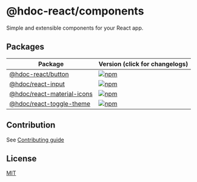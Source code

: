 # @hdoc-react/components

Simple and extensible components for your React app.

## Packages

| Package                                               | Version (click for changelogs)                                                                                        |
| ----------------------------------------------------- | --------------------------------------------------------------------------------------------------------------------- |
| [@hdoc-react/button](packages/button)                 | [![npm](https://img.shields.io/npm/v/%40hdoc-react%2Fbutton)](packages/button/CHANGELOG.md)                 |
| [@hdoc/react-input](packages/input)                   | [![npm](https://img.shields.io/npm/v/%40hdoc%2Freact-input?label=%20)](packages/input/CHANGELOG.md)                   |
| [@hdoc/react-material-icons](packages/material-icons) | [![npm](https://img.shields.io/npm/v/%40hdoc%2Freact-material-icons?label=%20)](packages/material-icons/CHANGELOG.md) |
| [@hdoc/react-toggle-theme](packages/toggle-theme)     | [![npm](https://img.shields.io/npm/v/%40hdoc%2Freact-toggle-theme?label=%20)](packages/toggle-theme/CHANGELOG.md)     |

## Contribution

See [Contributing guide](CONTRIBUTING.md)

## License

[MIT](LICENSE)
